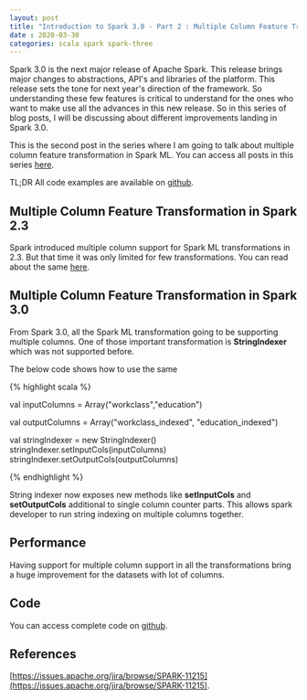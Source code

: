 ```yaml
---
layout: post
title: "Introduction to Spark 3.0 - Part 2 : Multiple Column Feature Transformations in Spark ML"
date : 2020-03-30
categories: scala spark spark-three 
---
```

Spark 3.0 is the next major release of Apache Spark. This release brings major changes to abstractions, API's and libraries of the platform. This release sets the tone for next year's direction of the framework. So understanding these few features is critical to understand for the ones who want to make use all the advances in this new release. So in this series of blog posts, I will be discussing about different improvements landing in Spark 3.0.

This is the second  post in the series where I am going to talk about multiple column feature transformation in Spark ML. You can access all posts in this series [here](/categories/spark-three).

TL;DR All code examples are available on [github](https://github.com/phatak-dev/spark-3.0-examples).

## Multiple Column Feature Transformation in Spark 2.3

Spark introduced multiple column support for Spark ML transformations in 2.3. But that time it was only limited for few transformations. You can read about the same [here](/multi-column-feature-transformation-spark-ml).

## Multiple Column Feature Transformation in Spark 3.0

From Spark 3.0, all the Spark ML transformation going to be supporting multiple columns. One of those important transformation is **StringIndexer** which was not supported before.

The below code shows how to use the same


{% highlight scala %}

val inputColumns = Array("workclass","education")

val outputColumns = Array("workclass_indexed", "education_indexed")

val stringIndexer = new StringIndexer()
stringIndexer.setInputCols(inputColumns)
stringIndexer.setOutputCols(outputColumns)

{% endhighlight %}

String indexer now exposes new methods like **setInputCols** and **setOutputCols** additional to single column counter parts. This allows spark developer to run string indexing on multiple columns together.


## Performance

Having support for multiple column support in all the transformations bring a huge improvement for the datasets with lot of columns.

## Code

You can access complete code on [github](https://github.com/phatak-dev/spark-3.0-examples/blob/master/src/main/scala/com/madhukaraphatak/spark/ml/MultiColumnTransformer.scala).

## References

[https://issues.apache.org/jira/browse/SPARK-11215](https://issues.apache.org/jira/browse/SPARK-11215).

